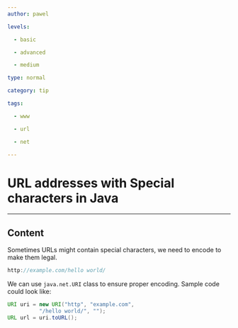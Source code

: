 ```yaml
---
author: pawel

levels:

  - basic

  - advanced

  - medium

type: normal

category: tip

tags:

  - www

  - url

  - net

---
```


# URL addresses with Special characters in Java

---
## Content

Sometimes URLs might contain special characters, we need to encode to make them legal.

```java
http://example.com/hello world/
```

We can use `java.net.URI` class to ensure proper encoding. Sample code could look like:

```java
URI uri = new URI("http", "example.com",
          "/hello world/", "");
URL url = uri.toURL();
```

